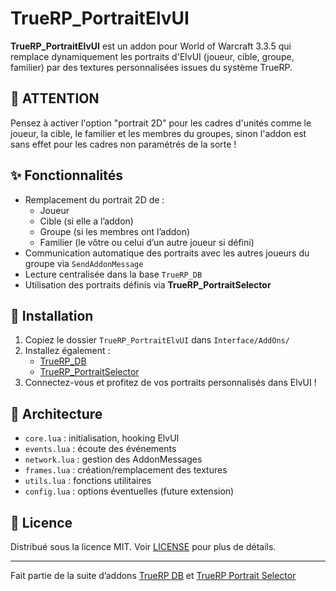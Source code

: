 # TrueRP_PortraitElvUI

**TrueRP_PortraitElvUI** est un addon pour World of Warcraft 3.3.5 qui remplace dynamiquement les portraits d'ElvUI (joueur, cible, groupe, familier) par des textures personnalisées issues du système TrueRP.

## 🛑 ATTENTION

Pensez à activer l'option "portrait 2D" pour les cadres d'unités comme le joueur, la cible, le familier et les membres du groupes, sinon l'addon est sans effet pour les cadres non paramétrés de la sorte !

## ✨ Fonctionnalités

- Remplacement du portrait 2D de :
  - Joueur
  - Cible (si elle a l’addon)
  - Groupe (si les membres ont l’addon)
  - Familier (le vôtre ou celui d’un autre joueur si défini)
- Communication automatique des portraits avec les autres joueurs du groupe via `SendAddonMessage`
- Lecture centralisée dans la base `TrueRP_DB`
- Utilisation des portraits définis via **TrueRP_PortraitSelector**

## 🔧 Installation

1. Copiez le dossier `TrueRP_PortraitElvUI` dans `Interface/AddOns/`
2. Installez également :
   - [TrueRP_DB](https://github.com/matthieuAlbertelli/TrueRP_DB)
   - [TrueRP_PortraitSelector](https://github.com/matthieuAlbertelli/TrueRP_PortraitSelector)
3. Connectez-vous et profitez de vos portraits personnalisés dans ElvUI !

## 📂 Architecture

- `core.lua` : initialisation, hooking ElvUI
- `events.lua` : écoute des événements
- `network.lua` : gestion des AddonMessages
- `frames.lua` : création/remplacement des textures
- `utils.lua` : fonctions utilitaires
- `config.lua` : options éventuelles (future extension)

## 📄 Licence

Distribué sous la licence MIT. Voir [LICENSE](./LICENSE) pour plus de détails.

---

Fait partie de la suite d’addons [TrueRP DB](https://github.com/matthieuAlbertelli/TrueRP_DB) et [TrueRP Portrait Selector](https://github.com/matthieuAlbertelli/TrueRP_PortraitSelector)
